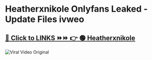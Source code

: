 
 # Heatherxnikole Onlyfans Leaked - Update Files ivweo

## <h2><a href="https://clipsfans.com/Heatherxnikole&ref=git">🔗 Click to LINKS ⏩⏩ 👉 🟢 Heatherxnikole </a></h2>

<a href="https://clipsfans.com/Heatherxnikole&ref=git" rel="nofollow" data-target="animated-image.originalLink"><img src="https://i.ibb.co.com/xMMVF88/686577567.gif" alt="Viral Video Original" style="max-width: 100%; display: inline-block;" data-target="animated-image.originalImage"></a>

